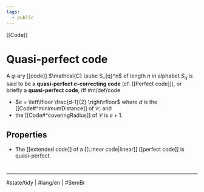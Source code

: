 ```yaml
---
tags:
  - public
---
```

[[Code]]
# Quasi-perfect code

A $q$-ary [[code]] $\mathcal{C} \sube S_{q}^n$ of length $n$ in alphabet $S_{q}$ is said to be a **quasi-perfect $e$-correcting code** (cf. [[Perfect code]]), or briefly a **quasi-perfect code**, iff #m/def/code

- $e = \left\lfloor \frac{d-1}{2} \right\rfloor$ where $d$ is the [[Code#^minimumDistance]] of $\mathcal{C}$; and
- the [[Code#^coveringRadius]] of $\mathcal{C}$ is $e+1$.

## Properties

- The [[extended code]] of a [[Linear code|linear]] [[perfect code]] is quasi-perfect.

#
---
#state/tidy | #lang/en | #SemBr

